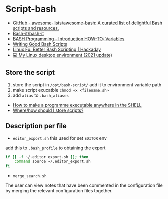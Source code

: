 # Script-bash

- [GitHub - awesome-lists/awesome-bash: A curated list of delightful Bash scripts and resources.](https://github.com/awesome-lists/awesome-bash)
- [Bash-it/bash-it](https://github.com/Bash-it/bash-it)
- [BASH Programming - Introduction HOW-TO: Variables](https://tldp.org/HOWTO/Bash-Prog-Intro-HOWTO-5.html)
- [Writing Good Bash Scripts](https://mresetar.github.io/2020-03-25-writing-good-bash-scripts/)
- [Linux Fu: Better Bash Scripting | Hackaday](https://hackaday.com/2017/07/21/linux-fu-better-bash-scripting/)
- [💻 My Linux desktop environment (2021 update)](https://blog.wains.be/2021/2021-10-10-my-desktop-environment/)


## Store the script

1. store the script in `/opt/bash-script/` add it to environment variable path
2. make script exucatble `chmod +x <filename.sh>`
3. add `alias` to `.bash_aliases`

- [How to make a programme executable anywhere in the SHELL](https://stackoverflow.com/questions/56981754/how-to-make-a-programme-executable-anywhere-in-the-shell)
- [Where/how should I store scripts?](https://unix.stackexchange.com/questions/604818/where-how-should-i-store-scripts)

## Description per file

- `editor_export.sh` this used for set `EDITOR` env

add this to `.bash_profile` to obtaining the export
```sh
if [[ -f ~/.editor_export.sh ]]; then
    command source ~/.editor_export.sh
fi
```

- `merge_search.sh`

The user can view notes that have been commented in the configuration file by merging the relevant configuration files together.
